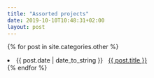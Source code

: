 ```yaml
---
title: "Assorted projects"
date: 2019-10-10T10:48:31+02:00
layout: post
---
```


{% for post in site.categories.other %}
 <li><span>{{ post.date | date_to_string }}</span> &nbsp; <a href="{{ site.baseurl }}{{ post.url }}">{{ post.title }}</a></li>
{% endfor %}